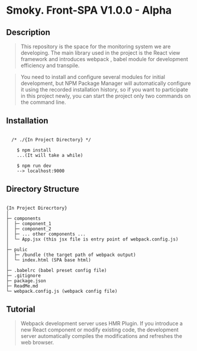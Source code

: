 Smoky. Front-SPA V1.0.0 - Alpha
===============================

Description
-----------

>This repository is the space for the monitoring system we are developing. The main library used in the project is the React view framework and introduces webpack , babel module for development efficiency and transpile.
  
>You need to install and configure several modules for initial development, but NPM Package Manager will automatically configure it using the recorded installation history, so if you want to participate in this project newly, you can start the project only two commands on the command line.

Installation
------------
~~~

  /* ./{In Project Directory} */

    $ npm install
    ...(It will take a while)

    $ npm run dev
    --> localhost:9000

~~~

Directory Structure
-------------------
```

{In Project Direcrtory}
│
├─ components  
│  ├─ component_1 
│  ├─ component_2
│  ├─ ... other components ...
│  └─ App.jsx (this jsx file is entry point of webpack.config.js)
│
├─ pulic  
│  ├─ /bundle (the target path of webpack output)
│  └─ index.html (SPA base html)
│
├─ .babelrc (babel preset config file)
├─ .gitignore 
├─ package.json  
├─ ReadMe.md  
└─ webpack.config.js (webpack config file)

```

Tutorial
--------

> Webpack development server uses HMR Plugin. If you introduce a new React component or modify existing code, the development server automatically compiles the modifications and refreshes the web browser.